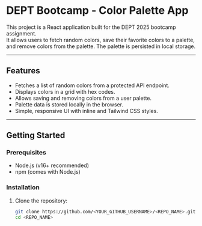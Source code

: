 # DEPT Bootcamp - Color Palette App

This project is a React application built for the DEPT 2025 bootcamp assignment.  
It allows users to fetch random colors, save their favorite colors to a palette, and remove colors from the palette. The palette is persisted in local storage.

---

## Features

- Fetches a list of random colors from a protected API endpoint.
- Displays colors in a grid with hex codes.
- Allows saving and removing colors from a user palette.
- Palette data is stored locally in the browser.
- Simple, responsive UI with inline and Tailwind CSS styles.

---

## Getting Started

### Prerequisites

- Node.js (v16+ recommended)
- npm (comes with Node.js)

### Installation

1. Clone the repository:

   ```bash
   git clone https://github.com/<YOUR_GITHUB_USERNAME>/<REPO_NAME>.git
   cd <REPO_NAME>
